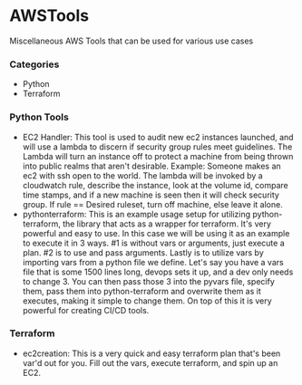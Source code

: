 # AWSTools
Miscellaneous AWS Tools that can be used for various use cases

### Categories
- Python
- Terraform

### Python Tools
- EC2 Handler: This tool is used to audit new ec2 instances launched, and will use a lambda to discern if security group rules meet guidelines.  The Lambda will turn an instance off to protect a machine from being thrown into public realms that aren't desirable.  Example: Someone makes an ec2 with ssh open to the world.  The lambda will be invoked by a cloudwatch rule, describe the instance, look at the volume id, compare time stamps, and if a new machine is seen then it will check security group.  If rule == Desired ruleset, turn off machine, else leave it alone.
- pythonterraform: This is an example usage setup for utilizing python-terraform, the library that acts as a wrapper for terraform.  It's very powerful and easy to use.  In this case we will be using it as an example to execute it in 3 ways.  #1 is without vars or arguments, just execute a plan.  #2 is to use and pass arguments.  Lastly is to utilize vars by importing vars from a python file we define.  Let's say you have a vars file that is some 1500 lines long, devops sets it up, and a dev only needs to change 3.  You can then pass those 3 into the pyvars file, specify them, pass them into python-terraform and overwrite them as it executes, making it simple to change them.  On top of this it is very powerful for creating CI/CD tools.

### Terraform
- ec2creation: This is a very quick and easy terraform plan that's been var'd out for you.  Fill out the vars, execute terraform, and spin up an EC2.
